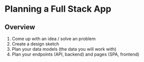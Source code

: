 # Planning a Full Stack App

## Overview
1. Come up with an idea / solve an problem
2. Create a design sketch
3. Plan your data models (the data you will work with)
4. Plan your endpoints (API, backend) and pages (SPA, frontend)